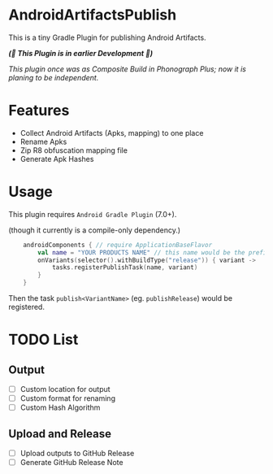 # AndroidArtifactsPublish

This is a tiny Gradle Plugin for publishing Android Artifacts.

_**(🚧 This Plugin is in earlier Development 🚧)**_

_This plugin once was as Composite Build in Phonograph Plus; now it is planing to be independent._

# Features

- Collect Android Artifacts (Apks, mapping) to one place
- Rename Apks
- Zip R8 obfuscation mapping file
- Generate Apk Hashes



# Usage

This plugin requires `Android Gradle Plugin` (7.0+).

(though it currently is a compile-only dependency.)

```kotlin
    androidComponents { // require ApplicationBaseFlavor
        val name = "YOUR PRODUCTS NAME" // this name would be the prefix of collected files
        onVariants(selector().withBuildType("release")) { variant ->
            tasks.registerPublishTask(name, variant)
        }
    }
```

Then the task `publish<VariantName>` (eg. `publishRelease`) would be registered.


# TODO List

## Output

- [ ] Custom location for output
- [ ] Custom format for renaming
- [ ] Custom Hash Algorithm

## Upload and Release

- [ ] Upload outputs to GitHub Release
- [ ] Generate GitHub Release Note